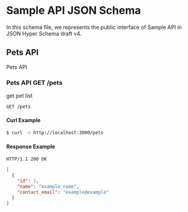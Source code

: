 # Sample API JSON Schema

In this schema file, we represents the public interface of Sample API in JSON Hyper Schema draft v4.

## <a name="resource-pet">Pets API</a>


Pets API

### <a name="link-GET-pet-/pets">Pets API GET /pets</a>

get pet list

```
GET /pets
```


#### Curl Example

```bash
$ curl -n http://localhost:3000/pets
```


#### Response Example

```
HTTP/1.1 200 OK
```

```json
[
  {
    "id": 1,
    "name": "example_name",
    "contact_email": "example@example"
  }
]
```


